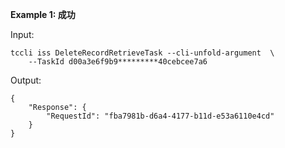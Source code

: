 **Example 1: 成功**

 

Input: 

```
tccli iss DeleteRecordRetrieveTask --cli-unfold-argument  \
    --TaskId d00a3e6f9b9*********40cebcee7a6
```

Output: 
```
{
    "Response": {
        "RequestId": "fba7981b-d6a4-4177-b11d-e53a6110e4cd"
    }
}
```

